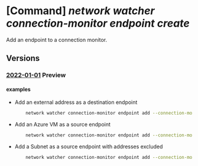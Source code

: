 # [Command] _network watcher connection-monitor endpoint create_

Add an endpoint to a connection monitor.

## Versions

### [2022-01-01](/Resources/mgmt-plane/L3N1YnNjcmlwdGlvbnMve30vcmVzb3VyY2Vncm91cHMve30vcHJvdmlkZXJzL21pY3Jvc29mdC5uZXR3b3JrL25ldHdvcmt3YXRjaGVycy97fS9jb25uZWN0aW9ubW9uaXRvcnMve30=/2022-01-01.xml) **Preview**

<!-- mgmt-plane /subscriptions/{}/resourcegroups/{}/providers/microsoft.network/networkwatchers/{}/connectionmonitors/{} 2022-01-01 properties.endpoints[] -->

#### examples

- Add an external address as a destination endpoint
    ```bash
        network watcher connection-monitor endpoint add --connection-monitor MyConnectionMonitor --location westus --name MyExternalEndpoint --address "bing.com" --dest-test-groups DefaultTestGroup --type ExternalAddress
    ```

- Add an Azure VM as a source endpoint
    ```bash
        network watcher connection-monitor endpoint add --connection-monitor MyConnectionMonitor --location westus --name MyVMEndpoint --resource-id MyVMResourceID --source-test-groups DefaultTestGroup --type AzureVM
    ```

- Add a Subnet as a source endpoint with addresses excluded
    ```bash
        network watcher connection-monitor endpoint add --connection-monitor MyConnectionMonitor --location westus --name MySubnetEndpoint --resource-id MySubnetID --source-test-groups DefaultTestGroup --type AzureSubnet --address-exclude 10.0.0.25 10.0.0.30 --coverage-level BelowAverage
    ```
